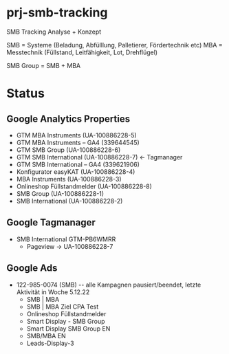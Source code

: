 # prj-smb-tracking
SMB Tracking Analyse + Konzept


SMB = Systeme (Beladung, Abfülllung, Palletierer, Fördertechnik etc)
MBA = Messtechnik (Füllstand, Leitfähigkeit, Lot, Drehflügel)

SMB Group = SMB + MBA



# Status

## Google Analytics Properties

- GTM MBA Instruments (UA-100886228-5)
- GTM MBA Instruments  – GA4 (339644545)
- GTM SMB Group (UA-100886228-6)
- GTM SMB International (UA-100886228-7) <- Tagmanager
- GTM SMB International  – GA4 (339621906)
- Konfigurator easyKAT (UA-100886228-4)
- MBA Instruments (UA-100886228-3)
- Onlineshop Füllstandmelder (UA-100886228-8)
- SMB Group (UA-100886228-1)
- SMB International (UA-100886228-2)

## Google Tagmanager 

- SMB International GTM-PB6WMRR
  - Pageview -> UA-100886228-7

## Google Ads

- 122-985-0074 (SMB) -- alle Kampagnen pausiert/beendet, letzte Aktivität in Woche 5.12.22
  - SMB | MBA
  - SMB | MBA Ziel CPA Test
  - Onlineshop Füllstandmelder
  - Smart Display - SMB Group
  - Smart Display SMB Group EN
  - SMB/MBA EN
  - Leads-Display-3
